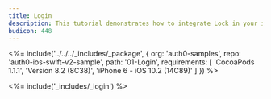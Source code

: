 ```yaml
---
title: Login
description: This tutorial demonstrates how to integrate Lock in your iOS Swift project in order to present a login screen.
budicon: 448
---
```


<%= include('../../../_includes/_package', {
  org: 'auth0-samples',
  repo: 'auth0-ios-swift-v2-sample',
  path: '01-Login',
  requirements: [
    'CocoaPods 1.1.1',
    'Version 8.2 (8C38)',
    'iPhone 6 - iOS 10.2 (14C89)'
  ]
}) %>

<%= include('_includes/_login') %>
